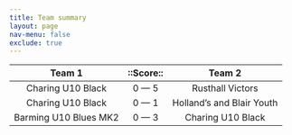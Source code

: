 ```yaml
---
title: Team summary
layout: page
nav-menu: false
exclude: true
---
```




|        Team 1         |  ::Score::  |           Team 2            |
|:---------------------:|:-----------:|:---------------------------:|
|   Charing U10 Black   | 0 &mdash; 5 |      Rusthall Victors       |
|   Charing U10 Black   | 0 &mdash; 1 | Holland’s and Blair Youth |
| Barming U10 Blues MK2 | 0 &mdash; 3 |      Charing U10 Black      |

 <br /><br /><br />